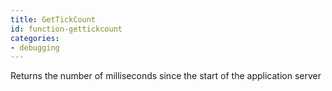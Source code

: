 ```yaml
---
title: GetTickCount
id: function-gettickcount
categories:
- debugging
---
```


Returns the number of milliseconds since the start of the application server
